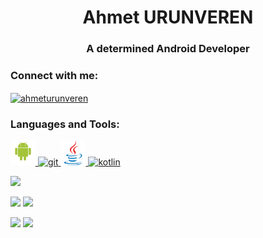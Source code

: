 <h1 align="center">Ahmet URUNVEREN</h1>
<h3 align="center">A determined Android Developer</h3>



<h3 align="left">Connect with me:</h3>
<p align="left">
<a href="https://linkedin.com/in/ahmeturunveren" target="blank"><img align="center" src="https://raw.githubusercontent.com/rahuldkjain/github-profile-readme-generator/master/src/images/icons/Social/linked-in-alt.svg" alt="ahmeturunveren" height="30" width="40" /></a>
</p>

<h3 align="left">Languages and Tools:</h3>
<p align="left"> <a href="https://developer.android.com" target="_blank" rel="noreferrer"> <img src="https://raw.githubusercontent.com/devicons/devicon/master/icons/android/android-original-wordmark.svg" alt="android" width="40" height="40"/> </a> <a href="https://git-scm.com/" target="_blank" rel="noreferrer"> <img src="https://www.vectorlogo.zone/logos/git-scm/git-scm-icon.svg" alt="git" width="40" height="40"/> </a> <a href="https://www.java.com" target="_blank" rel="noreferrer"> <img src="https://raw.githubusercontent.com/devicons/devicon/master/icons/java/java-original.svg" alt="java" width="40" height="40"/> </a> <a href="https://kotlinlang.org" target="_blank" rel="noreferrer"> <img src="https://www.vectorlogo.zone/logos/kotlinlang/kotlinlang-icon.svg" alt="kotlin" width="40" height="40"/> </a> </p>


![](http://github-profile-summary-cards.vercel.app/api/cards/profile-details?username=canahmed11&theme=apprentice)

 ![](http://github-profile-summary-cards.vercel.app/api/cards/repos-per-language?username=canahmed11&theme=apprentice) ![](http://github-profile-summary-cards.vercel.app/api/cards/most-commit-language?username=canahmed11&theme=apprentice)

 ![](http://github-profile-summary-cards.vercel.app/api/cards/stats?username=canahmed11&theme=apprentice) ![](http://github-profile-summary-cards.vercel.app/api/cards/productive-time?username=canahmed11&theme=apprentice&utcOffset=8)


